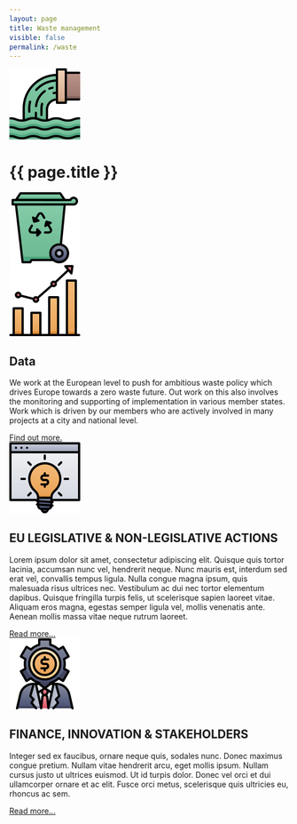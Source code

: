 ```yaml
---
layout: page
title: Waste management
visible: false
permalink: /waste
---
```


<div>
	<div class="centered-title">
		<img src="/assets/icons/DrawKit-Ecology/Color/Waste.svg">
		<h1>{{ page.title }}</h1>
		<img src="/assets/icons/DrawKit-Ecology/Color/Trash.svg">
	</div>
	<div class="flex-container">
		<div class="row">
			<img class="card-img" src="/assets/icons/DrawKit-SaaS/Color/Hockey stick growth.svg">
			<div class="card-descr">
				<h2>Data</h2>
				<p>
					<span class="temp">
						We work at the European level to push for ambitious waste policy which drives Europe towards a
						zero waste future. Out work on this also involves the monitoring and supporting of
						implementation in various member states. Work which is driven by our members who are actively
						involved in many projects at a city and national level.
					</span>
				</p>
				<a href="/waste/data">Find out more.</a>
			</div>
		</div>
		<div class="row">
			<img class="card-img" src="/assets/icons/DrawKit-SaaS/Color/Creative Idea.svg">
			<div class="card-descr">
				<h2>EU LEGISLATIVE & NON-LEGISLATIVE ACTIONS</h2>
				<p>
					<span class="temp">
						Lorem ipsum dolor sit amet, consectetur adipiscing elit. Quisque quis tortor lacinia, accumsan
						nunc vel, hendrerit neque. Nunc mauris est, interdum sed erat vel, convallis tempus ligula.
						Nulla congue magna ipsum, quis malesuada risus ultrices nec. Vestibulum ac dui nec tortor
						elementum dapibus. Quisque fringilla turpis felis, ut scelerisque sapien laoreet vitae. Aliquam
						eros magna, egestas semper ligula vel, mollis venenatis ante. Aenean mollis massa vitae neque
						rutrum laoreet.
					</span>
				</p>
				<a href="/waste/legislations">Read more...</a>
			</div>
		</div>
		<div class="row">
			<img class="card-img" src="/assets/icons/DrawKit-SaaS/Color/Investor.svg">
			<div class="card-descr">
				<h2>FINANCE, INNOVATION & STAKEHOLDERS</h2>
				<p>
					<span class="temp">
						Integer sed ex faucibus, ornare neque quis, sodales nunc. Donec maximus congue pretium. Nullam
						vitae hendrerit arcu, eget mollis ipsum. Nullam cursus justo ut ultrices euismod. Ut id turpis
						dolor. Donec vel orci et dui ullamcorper ornare et ac elit. Fusce orci metus, scelerisque quis
						ultricies eu, rhoncus ac sem.
					</span>
				</p>
				<a href="/finance_innovation">Read more...</a>
			</div>
		</div>
	</div>

</div>